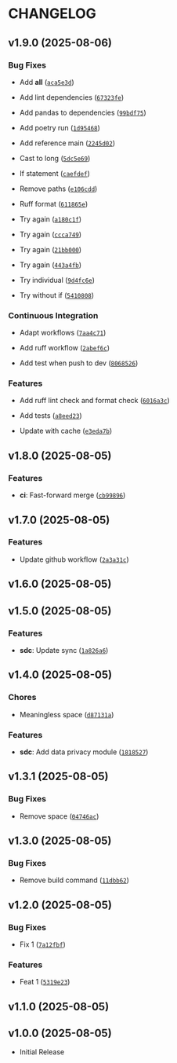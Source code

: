 # CHANGELOG

<!-- version list -->

## v1.9.0 (2025-08-06)

### Bug Fixes

- Add __all__
  ([`aca5e3d`](https://github.com/JamesAFarrell/my-python-package-2/commit/aca5e3dbebf671fda40010a8f09d016e5ce8cf52))

- Add lint dependencies
  ([`67323fe`](https://github.com/JamesAFarrell/my-python-package-2/commit/67323fe8da85db72dc5fa4d944007751ac209c7e))

- Add pandas to dependencies
  ([`99bdf75`](https://github.com/JamesAFarrell/my-python-package-2/commit/99bdf75eafa92a16e61c5c9b63cd3a00878bf8ed))

- Add poetry run
  ([`1d95468`](https://github.com/JamesAFarrell/my-python-package-2/commit/1d954685e0405405c02cf3bb5daf4069387a481e))

- Add reference main
  ([`2245d02`](https://github.com/JamesAFarrell/my-python-package-2/commit/2245d029d0b0e58f2262ddf04cb28d47b317d174))

- Cast to long
  ([`5dc5e69`](https://github.com/JamesAFarrell/my-python-package-2/commit/5dc5e691edbdade70c42fb2c4cfcd8155b85c472))

- If statement
  ([`caefdef`](https://github.com/JamesAFarrell/my-python-package-2/commit/caefdef6c65d3283cfb96ae31ba6eb49797be6aa))

- Remove paths
  ([`e106cdd`](https://github.com/JamesAFarrell/my-python-package-2/commit/e106cddf6140ecf5605c4ced284087d34d581eb0))

- Ruff format
  ([`611865e`](https://github.com/JamesAFarrell/my-python-package-2/commit/611865e11ed5e75b3618832c3c07e6134133c091))

- Try again
  ([`a180c1f`](https://github.com/JamesAFarrell/my-python-package-2/commit/a180c1f0773fed12d337ce282894b89e6d2b0f1a))

- Try again
  ([`ccca749`](https://github.com/JamesAFarrell/my-python-package-2/commit/ccca7498fb967c490719855ca17b43a4421f7ffb))

- Try again
  ([`21bb000`](https://github.com/JamesAFarrell/my-python-package-2/commit/21bb000be9e6138da7effe37c7693a929fdada59))

- Try again
  ([`443a4fb`](https://github.com/JamesAFarrell/my-python-package-2/commit/443a4fb6a83cf78a8de71d7e869de12a6bdf5a03))

- Try individual
  ([`9d4fc6e`](https://github.com/JamesAFarrell/my-python-package-2/commit/9d4fc6e4dc89f6e36244345b440d392d0a989ff4))

- Try without if
  ([`5410808`](https://github.com/JamesAFarrell/my-python-package-2/commit/5410808004a8a7c766651c8e00d0e631410a065b))

### Continuous Integration

- Adapt workflows
  ([`7aa4c71`](https://github.com/JamesAFarrell/my-python-package-2/commit/7aa4c717c5be5b228716ba2a3a146cb085ccedb1))

- Add ruff workflow
  ([`2abef6c`](https://github.com/JamesAFarrell/my-python-package-2/commit/2abef6ca9403dabbeb739e19beb1cd6c09ff6976))

- Add test when push to dev
  ([`8068526`](https://github.com/JamesAFarrell/my-python-package-2/commit/8068526702e61834f6eeeda5f1811eaa5f6e7e21))

### Features

- Add ruff lint check and format check
  ([`6016a3c`](https://github.com/JamesAFarrell/my-python-package-2/commit/6016a3ca2fad91e53a350f8fef5be5405d2eb6ee))

- Add tests
  ([`a8eed23`](https://github.com/JamesAFarrell/my-python-package-2/commit/a8eed238c3236a9484142a0af6c5848b7e430a63))

- Update with cache
  ([`e3eda7b`](https://github.com/JamesAFarrell/my-python-package-2/commit/e3eda7beeb8d2b9e0a89e1dc991af46e1de69bd1))


## v1.8.0 (2025-08-05)

### Features

- **ci**: Fast-forward merge
  ([`cb99896`](https://github.com/JamesAFarrell/my-python-package-2/commit/cb99896764356c0372f0da6595981e3142b505ff))


## v1.7.0 (2025-08-05)

### Features

- Update github workflow
  ([`2a3a31c`](https://github.com/JamesAFarrell/my-python-package-2/commit/2a3a31cac93b22b6d4e9a3752ab58f7b035d3394))


## v1.6.0 (2025-08-05)


## v1.5.0 (2025-08-05)

### Features

- **sdc**: Update sync
  ([`1a826a6`](https://github.com/JamesAFarrell/my-python-package-2/commit/1a826a6f5baeaea7211e09e9431915ad1c6564fe))


## v1.4.0 (2025-08-05)

### Chores

- Meaningless space
  ([`d87131a`](https://github.com/JamesAFarrell/my-python-package-2/commit/d87131ab0a930bd4bd95eedb9ced2229c6344b5c))

### Features

- **sdc**: Add data privacy module
  ([`1818527`](https://github.com/JamesAFarrell/my-python-package-2/commit/18185270ddd13201faca831f26985af41baeeb9a))


## v1.3.1 (2025-08-05)

### Bug Fixes

- Remove space
  ([`04746ac`](https://github.com/JamesAFarrell/my-python-package-2/commit/04746acb25a224d748223673a0fb9723ff02045a))


## v1.3.0 (2025-08-05)

### Bug Fixes

- Remove build command
  ([`11dbb62`](https://github.com/JamesAFarrell/my-python-package-2/commit/11dbb627af6cafd4b8c824963bf218e6a3f57a60))


## v1.2.0 (2025-08-05)

### Bug Fixes

- Fix 1
  ([`7a12fbf`](https://github.com/JamesAFarrell/my-python-package-2/commit/7a12fbf15d92ebef73ef754bc1df7f9e0e133c52))

### Features

- Feat 1
  ([`5319e23`](https://github.com/JamesAFarrell/my-python-package-2/commit/5319e2387b00df4517f05e9135beb8182c3bd306))


## v1.1.0 (2025-08-05)


## v1.0.0 (2025-08-05)

- Initial Release
